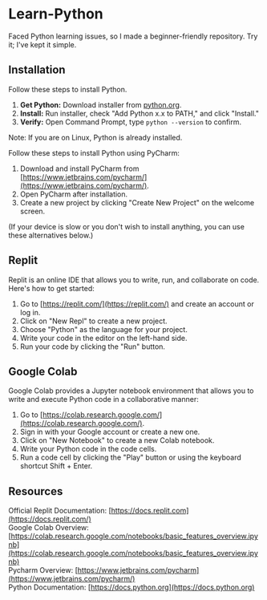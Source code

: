 # Learn-Python
Faced Python learning issues, so I made a beginner-friendly repository. Try it; I've kept it simple.

## Installation
Follow these steps to install Python.
1. **Get Python:** Download installer from [python.org](https://www.python.org/downloads/windows/).
2. **Install:** Run installer, check "Add Python x.x to PATH," and click "Install."
3. **Verify:** Open Command Prompt, type `python --version` to confirm.

Note: If you are on Linux, Python is already installed.


Follow these steps to install Python using PyCharm:

1. Download and install PyCharm from [https://www.jetbrains.com/pycharm/](https://www.jetbrains.com/pycharm/).
2. Open PyCharm after installation.
3. Create a new project by clicking "Create New Project" on the welcome screen.

(If your device is slow or you don't wish to install anything, you can use these alternatives below.)

## Replit

Replit is an online IDE that allows you to write, run, and collaborate on code. Here's how to get started:

1. Go to [https://replit.com/](https://replit.com/) and create an account or log in.
2. Click on "New Repl" to create a new project.
3. Choose "Python" as the language for your project.
4. Write your code in the editor on the left-hand side.
5. Run your code by clicking the "Run" button.

## Google Colab

Google Colab provides a Jupyter notebook environment that allows you to write and execute Python code in a collaborative manner:

1. Go to [https://colab.research.google.com/](https://colab.research.google.com/).
2. Sign in with your Google account or create a new one.
3. Click on "New Notebook" to create a new Colab notebook.
4. Write your Python code in the code cells.
5. Run a code cell by clicking the "Play" button or using the keyboard shortcut Shift + Enter.

 ## Resources

Official Replit Documentation: [https://docs.replit.com](https://docs.replit.com/) <br>
Google Colab Overview: [https://colab.research.google.com/notebooks/basic_features_overview.ipynb](https://colab.research.google.com/notebooks/basic_features_overview.ipynb) <br>
Pycharm Overview: [https://www.jetbrains.com/pycharm](https://www.jetbrains.com/pycharm/) <br>
Python Documentation: [https://docs.python.org](https://docs.python.org)


